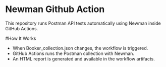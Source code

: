 # Newman Github Action
This repository runs Postman API tests automatically using Newman inside GitHub Actions.

#How It Works
- When Booker_collection.json changes, the workflow is triggered.
- GitHub Actions runs the Postman collection with Newman.
- An HTML report is generated and available in the workflow artifacts.
